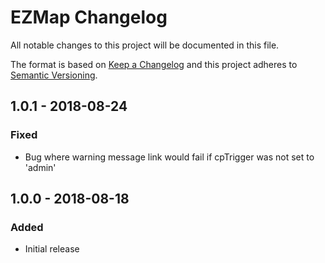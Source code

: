 # EZMap Changelog

All notable changes to this project will be documented in this file.

The format is based on [Keep a Changelog](http://keepachangelog.com/) and this project adheres to [Semantic Versioning](http://semver.org/).

## 1.0.1 - 2018-08-24
### Fixed
- Bug where warning message link would fail if cpTrigger was not set to 'admin'

## 1.0.0 - 2018-08-18
### Added
- Initial release
